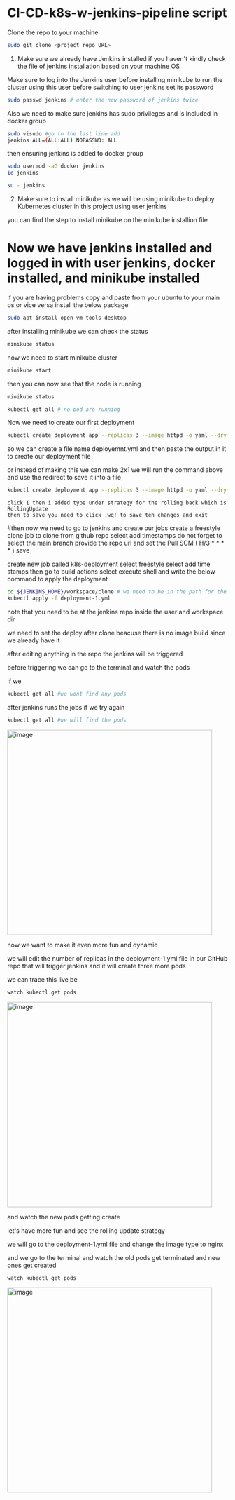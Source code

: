 # CI-CD-k8s-w-jenkins-pipeline script


Clone the repo to your machine
```bash
sudo git clone <project repo URL>
```
1. Make sure we already have Jenkins installed if you haven't kindly check the file of jenkins installation based on your machine OS

Make sure to log into the Jenkins user before installing minikube to run the cluster using this user
before switching to user jenkins set its password
```bash
sudo passwd jenkins # enter the new password of jenkins twice
```
Also we need to make sure jenkins has sudo privileges and is included in docker group
```bash
sudo visudo #go to the last line add
jenkins ALL=(ALL:ALL) NOPASSWD: ALL
```
then ensuring jenkins is added to docker group
```bash
sudo usermod -aG docker jenkins
id jenkins
```
```bash
su - jenkins
```

2. Make sure to install minikube as we will be using minikube to deploy Kubernetes cluster in this project using user jenkins

you can find the step to install minikube on the minikube installion file


# Now we have jenkins installed and logged in with user jenkins, docker installed, and minikube installed

if you are having problems copy and paste from your ubuntu to your main os or vice versa install the below package

```bash
sudo apt install open-vm-tools-desktop
```

after installing minikube we can check the status
```bash
minikube status
```
now we need to start minikube cluster
```bash
minikube start
```
then you can now see that the node is running
```bash
minikube status
```
```bash
kubectl get all # no pod are running
```

Now we need to create our first deployment

```bash
kubectl create deployment app --replicas 3 --image httpd -o yaml --dry-run=client # This will display the output in the terminal without action
```
so we can create a file name deployemnt.yml and then paste the output in it to create our deployment file

or instead of making this we can make 2x1 we will run the command above and use the redirect to save it into a file 
```bash
kubectl create deployment app --replicas 3 --image httpd -o yaml --dry-run=client > deployment-1.yml
```
```note that i used sudo vim deployment-1.yml to get inside the file and edit the below
click I then i added type under strategy for the rolling back which is RollingUpdate
then to save you need to click :wq! to save teh changes and exit
```

#then now we need to go to jenkins and create our jobs 
create a freestyle clone job to clone from github repo
select add timestamps
do not forget to select the main branch
provide the repo url and set the Pull SCM ( H/3 * * * * )
save

create new job called k8s-deployment
select freestyle
select add time stamps
then go to build actions select execute shell and write the below command to apply the deployment

```bash
cd ${JENKINS_HOME}/workspace/clone # we need to be in the path for the deployment file, you can use pwd for the exact path
kubectl apply -f deployment-1.yml
```
note that you need to be at the jenkins repo inside the user and workspace dir

we need to set the deploy after clone beacuse there is no image build since we already have it 


after editing anything in the repo the jenkins will be triggered

before triggering we can go to the terminal and watch the pods

if we 
```bash
kubectl get all #we wont find any pods
```
after jenkins runs the jobs
if we try again 
```bash
kubectl get all #we will find the pods
```
<img width="468" alt="image" src="https://github.com/user-attachments/assets/02e2fc5f-6ab3-43d5-ad7f-7b6ab2ff6e62">

now we want to make it even more fun and dynamic 

we will edit the number of replicas in the deployment-1.yml file in our GitHub repo 
that will trigger jenkins and it will create three more pods 

we can trace this live be 
```bash
watch kubectl get pods
```
<img width="468" alt="image" src="https://github.com/user-attachments/assets/7d51d49c-90c4-4245-96f9-699ea97f0b97">

and watch the new pods getting create 

let's have more fun and see the rolling update strategy

we will go to the deployment-1.yml file and change the image type to nginx

and we go to the terminal and watch the old pods get terminated and new ones get created
```bash
watch kubectl get pods
```
<img width="468" alt="image" src="https://github.com/user-attachments/assets/d2a41ce9-b7da-44f2-86b7-97fe1f7daa79">

